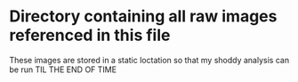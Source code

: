 # Directory containing all raw images referenced in this file
These images are stored in a static loctation so that my shoddy analysis can be run TIL THE END OF TIME
